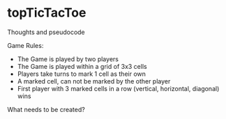 # topTicTacToe

Thoughts and pseudocode

Game Rules:
- The Game is played by two players
- The Game is played within a grid of 3x3 cells
- Players take turns to mark 1 cell as their own
- A marked cell, can not be marked by the other player
- First player with 3 marked cells in a row (vertical, horizontal, diagonal) wins

What needs to be created?

